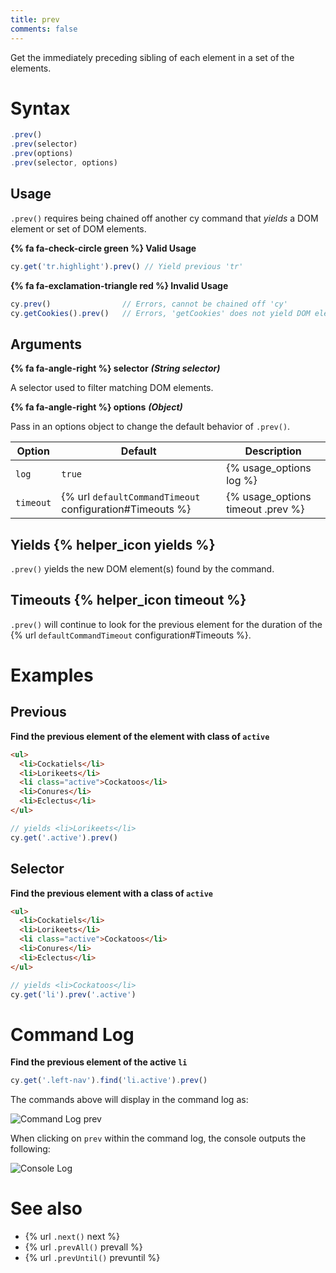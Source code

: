 ```yaml
---
title: prev
comments: false
---
```


Get the immediately preceding sibling of each element in a set of the elements.

# Syntax

```javascript
.prev()
.prev(selector)
.prev(options)
.prev(selector, options)
```

## Usage

`.prev()` requires being chained off another cy command that *yields* a DOM element or set of DOM elements.

**{% fa fa-check-circle green %} Valid Usage**

```javascript
cy.get('tr.highlight').prev() // Yield previous 'tr'
```

**{% fa fa-exclamation-triangle red %} Invalid Usage**

```javascript
cy.prev()                // Errors, cannot be chained off 'cy'
cy.getCookies().prev()   // Errors, 'getCookies' does not yield DOM element
```

## Arguments

**{% fa fa-angle-right %} selector**  ***(String selector)***

A selector used to filter matching DOM elements.

**{% fa fa-angle-right %} options**  ***(Object)***

Pass in an options object to change the default behavior of `.prev()`.

Option | Default | Description
--- | --- | ---
`log` | `true` | {% usage_options log %}
`timeout` | {% url `defaultCommandTimeout` configuration#Timeouts %} | {% usage_options timeout .prev %}

## Yields {% helper_icon yields %}

`.prev()` yields the new DOM element(s) found by the command.

## Timeouts {% helper_icon timeout %}

`.prev()` will continue to look for the previous element for the duration of the {% url `defaultCommandTimeout` configuration#Timeouts %}.

# Examples

## Previous

**Find the previous element of the element with class of `active`**

```html
<ul>
  <li>Cockatiels</li>
  <li>Lorikeets</li>
  <li class="active">Cockatoos</li>
  <li>Conures</li>
  <li>Eclectus</li>
</ul>
```

```javascript
// yields <li>Lorikeets</li>
cy.get('.active').prev()
```

## Selector

**Find the previous element with a class of `active`**

```html
<ul>
  <li>Cockatiels</li>
  <li>Lorikeets</li>
  <li class="active">Cockatoos</li>
  <li>Conures</li>
  <li>Eclectus</li>
</ul>
```

```javascript
// yields <li>Cockatoos</li>
cy.get('li').prev('.active')
```

# Command Log

**Find the previous element of the active `li`**

```javascript
cy.get('.left-nav').find('li.active').prev()
```

The commands above will display in the command log as:

![Command Log prev](/img/api/prev/find-prev-element-in-list-of-els.png)

When clicking on `prev` within the command log, the console outputs the following:

![Console Log](/img/api/prev/previous-element-in-console-log.png)

# See also

- {% url `.next()` next %}
- {% url `.prevAll()` prevall %}
- {% url `.prevUntil()` prevuntil %}
